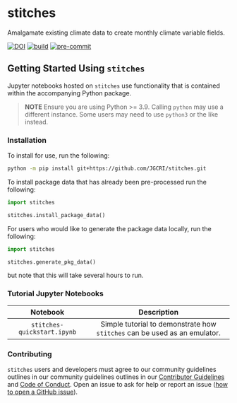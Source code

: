 # stitches
Amalgamate existing climate data to create monthly climate variable fields.

[![DOI](https://zenodo.org/badge/317969428.svg)](https://zenodo.org/badge/latestdoi/317969428)
[![build](https://github.com/JGCRI/stitches/actions/workflows/workflow.yml/badge.svg)](https://github.com/JGCRI/stitches/actions/workflows/workflow.yml)
[![pre-commit](https://github.com/JGCRI/stitches/actions/workflows/pre-commit.yml/badge.svg)](https://github.com/JGCRI/stitches/actions/workflows/pre-commit.yml)

## Getting Started Using `stitches`
Jupyter notebooks hosted on `stitches` use functionality that is contained within the accompanying Python package.

> **NOTE**
> Ensure you are using Python >= 3.9. Calling `python` may use a different instance.  Some users may need to use `python3` or the like instead.


### Installation
To install for use, run the following:
```bash
python -m pip install git+https://github.com/JGCRI/stitches.git
```

To install package data that has already been pre-processed run the following:
```python
import stitches

stitches.install_package_data()
```

For users who would like to generate the package data locally, run the following:

```python
import stitches

stitches.generate_pkg_data()
```
but note that this will take several hours to run.

### Tutorial Jupyter Notebooks
|          Notebook           |                                Description                                |
|:---------------------------:|:-------------------------------------------------------------------------:|
| `stitches-quickstart.ipynb` | Simple tutorial to demonstrate how `stitches` can be used as an emulator. |

### Contributing
`stitches`  users and developers must agree to our community guidelines outlines in our community guidelines outlines in our
[Contributor Guidelines](CONTRIBUTING.md) and [Code of Conduct](CODE_OF_CONDUCT.md).
Open an issue to ask for help or report an issue ([how to open a GitHub issue](https://docs.github.com/en/enterprise-server@3.1/issues/tracking-your-work-with-issues/creating-an-issue)).
